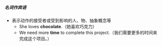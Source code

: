 ##### 名词作宾语
- 表示动作的接受者或受到影响的人、物、抽象概念等
	- She loves **chocolate**.（她喜欢巧克力）
	- We need more **time** to complete this project.（我们需要更多的时间来完成这个项目。）
